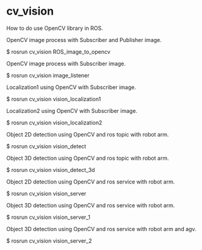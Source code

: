 # cv_vision
How to do use OpenCV library in ROS.

OpenCV image process with Subscriber and Publisher image.

$ rosrun cv_vision ROS_image_to_opencv

OpenCV image process with Subscriber image.

$ rosrun cv_vision image_listener

Localization1 using OpenCV with Subscriber image.

$ rosrun cv_vision vision_localization1

Localization2 using OpenCV with Subscriber image.

$ rosrun cv_vision vision_localization2

Object 2D detection using OpenCV and ros topic with robot arm.

$ rosrun cv_vision vision_detect

Object 3D detection using OpenCV and ros topic with robot arm.

$ rosrun cv_vision vision_detect_3d

Object 2D detection using OpenCV and ros service with robot arm.

$ rosrun cv_vision vision_server

Object 3D detection using OpenCV and ros service with robot arm.

$ rosrun cv_vision vision_server_1

Object 3D detection using OpenCV and ros service with robot arm and agv.

$ rosrun cv_vision vision_server_2
